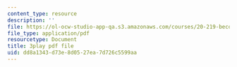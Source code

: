 ```yaml
---
content_type: resource
description: ''
file: https://ol-ocw-studio-app-qa.s3.amazonaws.com/courses/20-219-becoming-the-next-bill-nye-writing-and-hosting-the-educational-show-january-iap-2015/dd8a1343d73e8d0527ea7d726c5599aa_bxyqAe8Fd68.pdf
file_type: application/pdf
resourcetype: Document
title: 3play pdf file
uid: dd8a1343-d73e-8d05-27ea-7d726c5599aa
---
```

